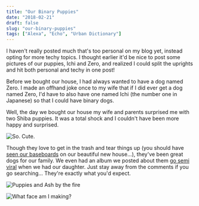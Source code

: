 ```yaml
---
title: "Our Binary Puppies"
date: "2018-02-21"
draft: false
slug: "our-binary-puppies"
tags: ["Alexa", "Echo", "Urban Dictionary"]
---
```


I haven't really posted much that's too personal on my blog yet, instead opting for more techy topics. I thought earlier it'd be nice to post some pictures of our puppies, Ichi and Zero, and realized I could split the uprights and hit both personal and techy in one post!

Before we bought our house, I had always wanted to have a dog named Zero. I made an offhand joke once to my wife that if I did ever get a dog named Zero, I'd have to also have one named Ichi (the number one in Japanese) so that I could have binary dogs.

Well, the day we bought our house my wife and parents surprised me with two Shiba puppies. It was a total shock and I couldn't have been more happy and surprised.

![So. Cute.](/img/IchiZero.jpg)

Though they love to get in the trash and tear things up (you should have [seen our baseboards](/img/Baseboards.jpg) on our beautiful new house...), they've been great dogs for our family. We even had an album we posted about them [go semi viral](http://www.dailymail.co.uk/femail/article-2532850/A-babys-best-friend-How-Zero-adorably-protective-Shiba-Inu-watches-owners-two-week-old-daughter-times.html) when we had our daughter. Just stay away from the comments if you go searching... They're exactly what you'd expect.

![Puppies and Ash by the fire](/img/IchiZeroAsh.jpg)

![What face am I making?](/img/OhHai.jpg)


